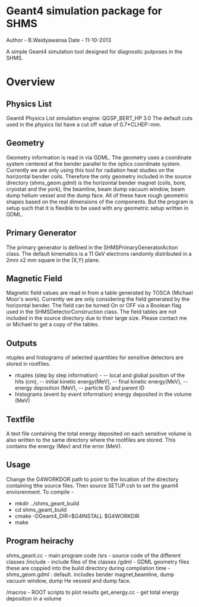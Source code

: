 Geant4 simulation package for SHMS
==================================

Author - B.Waidyawansa
Date - 11-10-2013

A simple Geant4 simulation tool designed for diagnostic putposes in the SHMS. 


Overview
========

Physics List
------------
Geant4 Physics List simulation engine: QGSP_BERT_HP 3.0
The default cuts used in the physics list have a cut off value of 0.7*CLHEP::mm.

Geometry
--------
Geometry information is read in via GDML.
The geometry uses a coordinate system centered at the bender parallel to the optics coordinate system.
Currently we are only using this tool for radiation heat studies on the horizontal bender coils. Therefore the only geometry included in the source directory (shms_geom.gdml) is the horizontal bender magnet (coils, bore, cryostat and the york), the beamline, beam dump vacuum window, beam dump helium vessel and the dump face. All of these have rough geometric shapes based on the real dimensions of the components. But the program is setup such that it is flexible to be used with any geometric setup written in GDML.

Primary Generator
-----------------
The primary generator is defined in the SHMSPrimaryGeneratorAction class.
The default kinematics is a 11 GeV electrons randomly distributed in a 2mm x2 mm square in the (X,Y) plane.

Magnetic Field
--------------
Magnetic field values are read in from a table generated by TOSCA (Michael Moor's work). Currently we are only considering the field generated by the horizontal bender.
The field can be turned On or OFF via a Boolean flag used in the SHMSDetectorConstruction class.
The field tables are not included in the source directory due to their large size. Please contact me or Michael to get a copy of the tables.

Outputs
-------
ntuples and histograms of selected quantities for sensitive detectors are stored in rootfiles.
 - ntuples (step by step information) - 
 -- local and global position of the hits (cm), 
 -- initial kinetic energy(MeV), 
 -- final kinetic energy(MeV), 
 -- energy deposition (MeV), 
 -- particle ID and parent ID 
 - histograms (event by event information) energy deposited in the volume (MeV)


Textfile
--------
A text file containing the total energy deposited on each sensitive volume is also written to the same directory where the rootfiles are stored. This contains the energy (Mev) and the error (MeV).


Usage
-----
Change the G4WORKDOR path to point to the location of the directory containing tthe source files.
Then source SETUP.csh to set the geant4 enviorenment. 
To compile -
 - mkdir ../shms_geant_build
 - cd shms_geant_build
 - cmake -DGeant4_DIR=$G4INSTALL $G4WORKDIR
 - make


Program heirachy
----------------
shms_geant.cc - main program code
/srs - source code of the different classes
/include - include files of the classes
/gdml - GDML geometry files
	these are coppied into the build directory during compilation time
 	- shms_geom.gdml : default. includes bender magnet,beamline, dump vacuum window, dump He vessesl and dump face.

/macros - ROOT scripts to plot results
	  get_energy.cc - get total energy deposition in a volume
